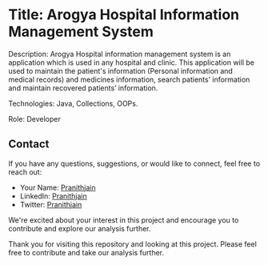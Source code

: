 # Title: Arogya Hospital Information Management System

Description:
Arogya Hospital information management system is an application which is used in any hospital and clinic. This application will be used to maintain the patient's information (Personal information and medical records) and medicines information, search patients’ information and maintain recovered patients’ information.

Technologies: Java, Collections, OOPs.

Role: Developer

## Contact

If you have any questions, suggestions, or would like to connect, feel free to reach out:

- Your Name: [Pranithjain](mailto:pranithjainbp84@gmail.com)
- LinkedIn: [Pranithjain](https://www.linkedin.com/in/pranith-jain-bp-a2704024b/)
- Twitter: [Pranithjain](https://twitter.com/PranithJain84/)

We're excited about your interest in this project and encourage you to contribute and explore our analysis further.

Thank you for visiting this repository and looking at this project. Please feel free to contribute and take our analysis further.

